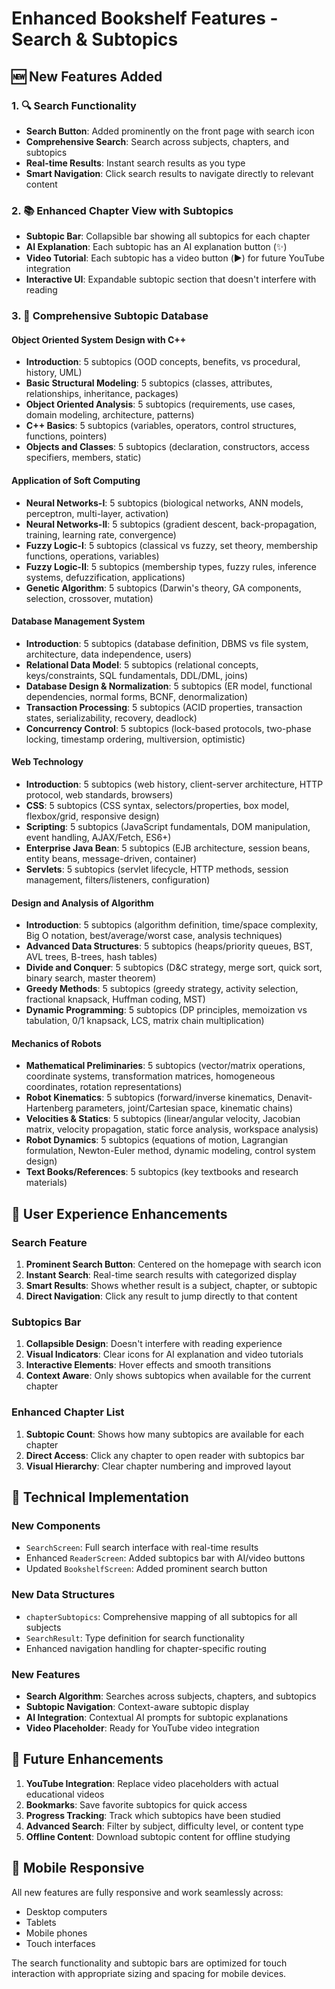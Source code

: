 # Enhanced Bookshelf Features - Search & Subtopics

## 🆕 New Features Added

### 1. 🔍 **Search Functionality**
- **Search Button**: Added prominently on the front page with search icon
- **Comprehensive Search**: Search across subjects, chapters, and subtopics
- **Real-time Results**: Instant search results as you type
- **Smart Navigation**: Click search results to navigate directly to relevant content

### 2. 📚 **Enhanced Chapter View with Subtopics**
- **Subtopic Bar**: Collapsible bar showing all subtopics for each chapter
- **AI Explanation**: Each subtopic has an AI explanation button (✨)
- **Video Tutorial**: Each subtopic has a video button (▶️) for future YouTube integration
- **Interactive UI**: Expandable subtopic section that doesn't interfere with reading

### 3. 📖 **Comprehensive Subtopic Database**

#### **Object Oriented System Design with C++**
- **Introduction**: 5 subtopics (OOD concepts, benefits, vs procedural, history, UML)
- **Basic Structural Modeling**: 5 subtopics (classes, attributes, relationships, inheritance, packages)
- **Object Oriented Analysis**: 5 subtopics (requirements, use cases, domain modeling, architecture, patterns)
- **C++ Basics**: 5 subtopics (variables, operators, control structures, functions, pointers)
- **Objects and Classes**: 5 subtopics (declaration, constructors, access specifiers, members, static)

#### **Application of Soft Computing**
- **Neural Networks-I**: 5 subtopics (biological networks, ANN models, perceptron, multi-layer, activation)
- **Neural Networks-II**: 5 subtopics (gradient descent, back-propagation, training, learning rate, convergence)
- **Fuzzy Logic-I**: 5 subtopics (classical vs fuzzy, set theory, membership functions, operations, variables)
- **Fuzzy Logic-II**: 5 subtopics (membership types, fuzzy rules, inference systems, defuzzification, applications)
- **Genetic Algorithm**: 5 subtopics (Darwin's theory, GA components, selection, crossover, mutation)

#### **Database Management System**
- **Introduction**: 5 subtopics (database definition, DBMS vs file system, architecture, data independence, users)
- **Relational Data Model**: 5 subtopics (relational concepts, keys/constraints, SQL fundamentals, DDL/DML, joins)
- **Database Design & Normalization**: 5 subtopics (ER model, functional dependencies, normal forms, BCNF, denormalization)
- **Transaction Processing**: 5 subtopics (ACID properties, transaction states, serializability, recovery, deadlock)
- **Concurrency Control**: 5 subtopics (lock-based protocols, two-phase locking, timestamp ordering, multiversion, optimistic)

#### **Web Technology**
- **Introduction**: 5 subtopics (web history, client-server architecture, HTTP protocol, web standards, browsers)
- **CSS**: 5 subtopics (CSS syntax, selectors/properties, box model, flexbox/grid, responsive design)
- **Scripting**: 5 subtopics (JavaScript fundamentals, DOM manipulation, event handling, AJAX/Fetch, ES6+)
- **Enterprise Java Bean**: 5 subtopics (EJB architecture, session beans, entity beans, message-driven, container)
- **Servlets**: 5 subtopics (servlet lifecycle, HTTP methods, session management, filters/listeners, configuration)

#### **Design and Analysis of Algorithm**
- **Introduction**: 5 subtopics (algorithm definition, time/space complexity, Big O notation, best/average/worst case, analysis techniques)
- **Advanced Data Structures**: 5 subtopics (heaps/priority queues, BST, AVL trees, B-trees, hash tables)
- **Divide and Conquer**: 5 subtopics (D&C strategy, merge sort, quick sort, binary search, master theorem)
- **Greedy Methods**: 5 subtopics (greedy strategy, activity selection, fractional knapsack, Huffman coding, MST)
- **Dynamic Programming**: 5 subtopics (DP principles, memoization vs tabulation, 0/1 knapsack, LCS, matrix chain multiplication)

#### **Mechanics of Robots**
- **Mathematical Preliminaries**: 5 subtopics (vector/matrix operations, coordinate systems, transformation matrices, homogeneous coordinates, rotation representations)
- **Robot Kinematics**: 5 subtopics (forward/inverse kinematics, Denavit-Hartenberg parameters, joint/Cartesian space, kinematic chains)
- **Velocities & Statics**: 5 subtopics (linear/angular velocity, Jacobian matrix, velocity propagation, static force analysis, workspace analysis)
- **Robot Dynamics**: 5 subtopics (equations of motion, Lagrangian formulation, Newton-Euler method, dynamic modeling, control system design)
- **Text Books/References**: 5 subtopics (key textbooks and research materials)

## 🚀 **User Experience Enhancements**

### Search Feature
1. **Prominent Search Button**: Centered on the homepage with search icon
2. **Instant Search**: Real-time search results with categorized display
3. **Smart Results**: Shows whether result is a subject, chapter, or subtopic
4. **Direct Navigation**: Click any result to jump directly to that content

### Subtopics Bar
1. **Collapsible Design**: Doesn't interfere with reading experience
2. **Visual Indicators**: Clear icons for AI explanation and video tutorials
3. **Interactive Elements**: Hover effects and smooth transitions
4. **Context Aware**: Only shows subtopics when available for the current chapter

### Enhanced Chapter List
1. **Subtopic Count**: Shows how many subtopics are available for each chapter
2. **Direct Access**: Click any chapter to open reader with subtopics bar
3. **Visual Hierarchy**: Clear chapter numbering and improved layout

## 🔧 **Technical Implementation**

### New Components
- `SearchScreen`: Full search interface with real-time results
- Enhanced `ReaderScreen`: Added subtopics bar with AI/video buttons
- Updated `BookshelfScreen`: Added prominent search button

### New Data Structures
- `chapterSubtopics`: Comprehensive mapping of all subtopics for all subjects
- `SearchResult`: Type definition for search functionality
- Enhanced navigation handling for chapter-specific routing

### New Features
- **Search Algorithm**: Searches across subjects, chapters, and subtopics
- **Subtopic Navigation**: Context-aware subtopic display
- **AI Integration**: Contextual AI prompts for subtopic explanations
- **Video Placeholder**: Ready for YouTube video integration

## 🎯 **Future Enhancements**
1. **YouTube Integration**: Replace video placeholders with actual educational videos
2. **Bookmarks**: Save favorite subtopics for quick access
3. **Progress Tracking**: Track which subtopics have been studied
4. **Advanced Search**: Filter by subject, difficulty level, or content type
5. **Offline Content**: Download subtopic content for offline studying

## 📱 **Mobile Responsive**
All new features are fully responsive and work seamlessly across:
- Desktop computers
- Tablets
- Mobile phones
- Touch interfaces

The search functionality and subtopic bars are optimized for touch interaction with appropriate sizing and spacing for mobile devices.
